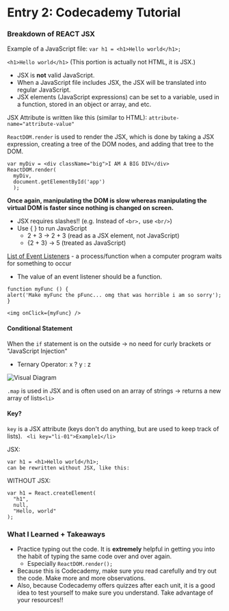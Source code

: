 # Entry 2: Codecademy Tutorial 

### Breakdown of REACT JSX
Example of a JavaScript file:
```var h1 = <h1>Hello world</h1>;```

```<h1>Hello world</h1>``` 
(This portion is actually not HTML, it is JSX.)
* JSX is **not** valid JavaScript.
* When a JavaScript file includes JSX, the JSX will be translated into regular JavaScript.
* JSX elements (JavaScript expressions) can be set to a variable, used in a function, stored in an object or array, and etc. 

JSX Attribute is written like this (similar to HTML): ```attribute-name="attribute-value"```

```ReactDOM.render``` is used to render the JSX, which is done by taking a JSX expression, creating a tree of the DOM nodes, and adding that tree to the DOM.
```
var myDiv = <div className="big">I AM A BIG DIV</div>
ReactDOM.render(
  myDiv, 
  document.getElementById('app')
  );
```
**Once again, manipulating the DOM is slow whereas manipulating the virtual DOM is faster since nothing is changed on screen.**

* JSX requires slashes!! (e.g. Instead of ```<br>,``` use ```<br/>```)
* Use { } to run JavaScript 
  * 2 + 3 → 2 + 3 (read as a JSX element, not JavaScript)
  * {2 + 3} → 5 (treated as JavaScript)

[List of Event Listeners](https://facebook.github.io/react/docs/events.html#supported-events) - a process/function when a computer program waits for something to occur
  * The value of an event listener should be a function.
  ```
function myFunc () {
  alert('Make myFunc the pFunc... omg that was horrible i am so sorry');
}

<img onClick={myFunc} />
```

#### Conditional Statement
When the ```if``` statement is on the outside → no need for curly brackets or "JavaScript Injection"

* Ternary Operator: x ? y : z 

![Visual Diagram](http://unitedwebsoft.in/blog/wp-content/uploads/2015/10/php_ternary_operator.png)

```.map``` is used in JSX and is often used on an array of strings → returns a new array of lists```<li>```

#### Key?
```key``` is a JSX attribute (keys don't do anything, but are used to keep track of lists).
``` <li key="li-01">Example1</li>```


JSX: 
```
var h1 = <h1>Hello world</h1>;
can be rewritten without JSX, like this:
```
WITHOUT JSX:
```
var h1 = React.createElement(
  "h1",
  null,
  "Hello, world"
);
```

### What I Learned + Takeaways
* Practice typing out the code. It is **extremely** helpful in getting you into the habit of typing the same code over and over again.
  * Especially ```ReactDOM.render();```
* Because this is Codecademy, make sure you read carefully and try out the code. Make more and more observations. 
* Also, because Codecademy offers quizzes after each unit, it is a good idea to test yourself to make sure you understand. Take advantage of your resources!! 
